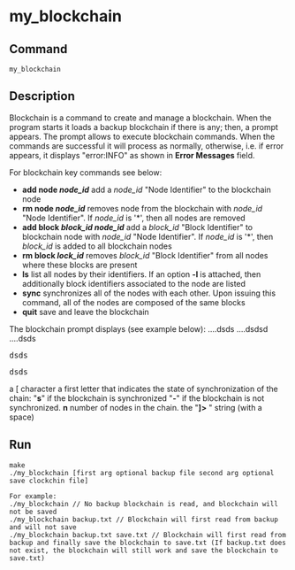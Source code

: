 # my_blockchain

## Command
`my_blockchain`

## Description
Blockchain is a command to create and manage a blockchain. When the program starts it loads a backup blockchain if there is any; then, a prompt appears.
The prompt allows to execute blockchain commands. When the commands are successful it will process as normally, otherwise, i.e. if error appears, it displays "error:INFO" as shown in **Error Messages** field.

For blockchain key commands see below:
- **add node _node_id_** add a _node_id_ "Node Identifier" to the blockchain node
- **rm node _node_id_** removes node from the blockchain with _node_id_ "Node Identifier". If _node_id_ is '*', then all nodes are removed
- **add block _block_id_ _node_id_** add a _block_id_ "Block Identifier" to blockchain node with _node_id_ "Node Identifier". If _node_id_ is '*', then _block_id_ is added to all blockchain nodes
- **rm block _lock_id_** removes _block_id_ "Block Identifier" from all nodes where these blocks are present
- **ls** list all nodes by their identifiers. If an option **-l** is attached, then additionally block identifiers associated to the node are listed
- **sync** synchronizes all of the nodes with each other. Upon issuing this command, all of the nodes are composed of the same blocks
- **quit** save and leave the blockchain

The blockchain prompt displays (see example below):
....dsds
....dsdsd
....dsds

<pre>dsds</pre>
<pre>dsds</pre>

   a [ character
   a first letter that indicates the state of synchronization of the chain:
   "**s**" if the blockchain is synchronized
   "**-**" if the blockchain is not synchronized.
   **n** number of nodes in the chain.
   the "**]>** " string (with a space)
   
## Run
```
make
./my_blockchain [first arg optional backup file second arg optional save clockchin file]

For example:
./my_blockchain // No backup blockchain is read, and blockchain will not be saved
./my_blockchain backup.txt // Blockchain will first read from backup and will not save
./my_blockchain backup.txt save.txt // Blockchain will first read from backup and finally save the blockchain to save.txt (If backup.txt does not exist, the blockchain will still work and save the blockchain to save.txt)
```
